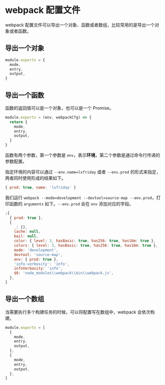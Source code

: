 # webpack 配置文件

webpack 配置文件可以导出一个对象、函数或者数组，比较常用的是导出一个对象或者函数。

## 导出一个对象

```js
module.exports = {
  mode,
  entry,
  output,
}
```

## 导出一个函数

函数的返回值可以是一个对象，也可以是一个 Promise。

```js
module.exports = (env, webpackCfg) => {
  return {
    mode,
    entry,
    output,
  }
}
```

函数有两个参数，第一个参数是 `env`，表示**环境**，第二个参数是通过命令行传递的参数配置。

指定环境的内容可以通过 `--env.name=lxfriday` 或者 `--env.prod` 的形式来指定，两者同时使用形成的结果如下。

```js
{ prod: true, name: 'lxfriday' }
```

我们运行 `webpack --mode=development --devtool=source-map --env.prod`，打印函数的 `arguments` 如下。`--env.prod` 会在 `env` 添加对应的字段。

```js
;[
  { prod: true },
  {
    _: [],
    cache: null,
    bail: null,
    color: { level: 3, hasBasic: true, has256: true, has16m: true },
    colors: { level: 3, hasBasic: true, has256: true, has16m: true },
    mode: 'development',
    devtool: 'source-map',
    env: { prod: true },
    'info-verbosity': 'info',
    infoVerbosity: 'info',
    $0: 'node_modules\\webpack\\bin\\webpack.js',
  },
]
```

## 导出一个数组

当需要执行多个构建任务的时候，可以将配置写在数组中，webpack 会依次构建。

```js
module.exports = [
  {
    mode,
    entry,
    output,
  },
  {
    mode,
    entry,
    output,
  },
]
```
